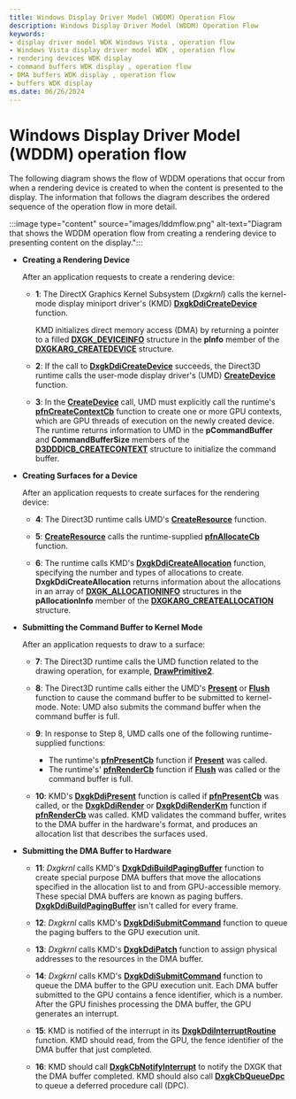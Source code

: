 ```yaml
---
title: Windows Display Driver Model (WDDM) Operation Flow
description: Windows Display Driver Model (WDDM) Operation Flow
keywords:
- display driver model WDK Windows Vista , operation flow
- Windows Vista display driver model WDK , operation flow
- rendering devices WDK display
- command buffers WDK display , operation flow
- DMA buffers WDK display , operation flow
- buffers WDK display
ms.date: 06/26/2024
---
```


# Windows Display Driver Model (WDDM) operation flow

The following diagram shows the flow of WDDM operations that occur from when a rendering device is created to when the content is presented to the display. The information that follows the diagram describes the ordered sequence of the operation flow in more detail.

:::image type="content" source="images/lddmflow.png" alt-text="Diagram that shows the WDDM operation flow from creating a rendering device to presenting content on the display.":::

* **Creating a Rendering Device**

  After an application requests to create a rendering device:

  * **1**: The DirectX Graphics Kernel Subsystem (*Dxgkrnl*) calls the kernel-mode display miniport driver's (KMD) [**DxgkDdiCreateDevice**](/windows-hardware/drivers/ddi/d3dkmddi/nc-d3dkmddi-dxgkddi_createdevice) function.

    KMD initializes direct memory access (DMA) by returning a pointer to a filled [**DXGK_DEVICEINFO**](/windows-hardware/drivers/ddi/d3dkmddi/ns-d3dkmddi-_dxgk_deviceinfo) structure in the **pInfo** member of the [**DXGKARG_CREATEDEVICE**](/windows-hardware/drivers/ddi/d3dkmddi/ns-d3dkmddi-_dxgkarg_createdevice) structure.

  * **2**: If the call to [**DxgkDdiCreateDevice**](/windows-hardware/drivers/ddi/d3dkmddi/nc-d3dkmddi-dxgkddi_createdevice) succeeds, the Direct3D runtime calls the user-mode display driver's (UMD) [**CreateDevice**](/windows-hardware/drivers/ddi/d3dumddi/nc-d3dumddi-pfnd3dddi_createdevice) function.

  * **3**: In the [**CreateDevice**](/windows-hardware/drivers/ddi/d3dumddi/nc-d3dumddi-pfnd3dddi_createdevice) call, UMD must explicitly call the runtime's [**pfnCreateContextCb**](/windows-hardware/drivers/ddi/d3dumddi/nc-d3dumddi-pfnd3dddi_createcontextcb) function to create one or more GPU contexts, which are GPU threads of execution on the newly created device. The runtime returns information to UMD in the **pCommandBuffer** and **CommandBufferSize** members of the [**D3DDDICB_CREATECONTEXT**](/windows-hardware/drivers/ddi/d3dumddi/ns-d3dumddi-_d3dddicb_createcontext) structure to initialize the command buffer.

* **Creating Surfaces for a Device**

  After an application requests to create surfaces for the rendering device:

  * **4**:  The Direct3D runtime calls UMD's [**CreateResource**](/windows-hardware/drivers/ddi/d3dumddi/nc-d3dumddi-pfnd3dddi_createresource) function.

  * **5**: [**CreateResource**](/windows-hardware/drivers/ddi/d3dumddi/nc-d3dumddi-pfnd3dddi_createresource) calls the runtime-supplied [**pfnAllocateCb**](/windows-hardware/drivers/ddi/d3dumddi/nc-d3dumddi-pfnd3dddi_allocatecb) function.

  * **6**: The runtime calls KMD's [**DxgkDdiCreateAllocation**](/windows-hardware/drivers/ddi/d3dkmddi/nc-d3dkmddi-dxgkddi_createallocation) function, specifying the number and types of allocations to create. **DxgkDdiCreateAllocation** returns information about the allocations in an array of [**DXGK_ALLOCATIONINFO**](/windows-hardware/drivers/ddi/d3dkmddi/ns-d3dkmddi-_dxgk_allocationinfo) structures in the **pAllocationInfo** member of the [**DXGKARG_CREATEALLOCATION**](/windows-hardware/drivers/ddi/d3dkmddi/ns-d3dkmddi-_dxgkarg_createallocation) structure.

* **Submitting the Command Buffer to Kernel Mode**

  After an application requests to draw to a surface:

  * **7**: The Direct3D runtime calls the UMD function related to the drawing operation, for example, [**DrawPrimitive2**](/windows-hardware/drivers/ddi/d3dumddi/nc-d3dumddi-pfnd3dddi_drawprimitive2).

  * **8**: The Direct3D runtime calls either the UMD's [**Present**](/windows-hardware/drivers/ddi/d3dumddi/nc-d3dumddi-pfnd3dddi_present) or [**Flush**](/windows-hardware/drivers/ddi/d3dumddi/nc-d3dumddi-pfnd3dddi_flush) function to cause the command buffer to be submitted to kernel-mode. Note: UMD also submits the command buffer when the command buffer is full.

  * **9**: In response to Step 8, UMD calls one of the following runtime-supplied functions:

    * The runtime's [**pfnPresentCb**](/windows-hardware/drivers/ddi/d3dumddi/nc-d3dumddi-pfnd3dddi_presentcb) function if [**Present**](/windows-hardware/drivers/ddi/d3dumddi/nc-d3dumddi-pfnd3dddi_present) was called.
    * The runtime's' [**pfnRenderCb**](/windows-hardware/drivers/ddi/d3dumddi/nc-d3dumddi-pfnd3dddi_rendercb) function if [**Flush**](/windows-hardware/drivers/ddi/d3dumddi/nc-d3dumddi-pfnd3dddi_flush) was called or the command buffer is full.

  * **10**: KMD's [**DxgkDdiPresent**](/windows-hardware/drivers/ddi/d3dkmddi/nc-d3dkmddi-dxgkddi_present) function is called if [**pfnPresentCb**](/windows-hardware/drivers/ddi/d3dumddi/nc-d3dumddi-pfnd3dddi_presentcb) was called, or the [**DxgkDdiRender**](/windows-hardware/drivers/ddi/d3dkmddi/nc-d3dkmddi-dxgkddi_render) or [**DxgkDdiRenderKm**](/windows-hardware/drivers/ddi/d3dkmddi/nc-d3dkmddi-dxgkddi_renderkm) function if [**pfnRenderCb**](/windows-hardware/drivers/ddi/d3dumddi/nc-d3dumddi-pfnd3dddi_rendercb) was called. KMD validates the command buffer, writes to the DMA buffer in the hardware's format, and produces an allocation list that describes the surfaces used.

* **Submitting the DMA Buffer to Hardware**

  * **11**: *Dxgkrnl* calls KMD's [**DxgkDdiBuildPagingBuffer**](/windows-hardware/drivers/ddi/d3dkmddi/nc-d3dkmddi-dxgkddi_buildpagingbuffer) function to create special purpose DMA buffers that move the allocations specified in the allocation list to and from GPU-accessible memory. These special DMA buffers are known as paging buffers. [**DxgkDdiBuildPagingBuffer**](/windows-hardware/drivers/ddi/d3dkmddi/nc-d3dkmddi-dxgkddi_buildpagingbuffer) isn't called for every frame.

  * **12**: *Dxgkrnl* calls KMD's [**DxgkDdiSubmitCommand**](/windows-hardware/drivers/ddi/d3dkmddi/nc-d3dkmddi-dxgkddi_submitcommand) function to queue the paging buffers to the GPU execution unit.

  * **13**: *Dxgkrnl* calls KMD's [**DxgkDdiPatch**](/windows-hardware/drivers/ddi/d3dkmddi/nc-d3dkmddi-dxgkddi_patch) function to assign physical addresses to the resources in the DMA buffer.

  * **14**: *Dxgkrnl* calls KMD's [**DxgkDdiSubmitCommand**](/windows-hardware/drivers/ddi/d3dkmddi/nc-d3dkmddi-dxgkddi_submitcommand) function to queue the DMA buffer to the GPU execution unit. Each DMA buffer submitted to the GPU contains a fence identifier, which is a number. After the GPU finishes processing the DMA buffer, the GPU generates an interrupt.

  * **15**: KMD is notified of the interrupt in its [**DxgkDdiInterruptRoutine**](/windows-hardware/drivers/ddi/dispmprt/nc-dispmprt-dxgkddi_interrupt_routine) function. KMD should read, from the GPU, the fence identifier of the DMA buffer that just completed.

  * **16**: KMD should call [**DxgkCbNotifyInterrupt**](/windows-hardware/drivers/ddi/d3dkmddi/nc-d3dkmddi-dxgkcb_notify_interrupt) to notify the DXGK that the DMA buffer completed. KMD should also call [**DxgkCbQueueDpc**](/windows-hardware/drivers/ddi/dispmprt/nc-dispmprt-dxgkcb_queue_dpc) to queue a deferred procedure call (DPC).
